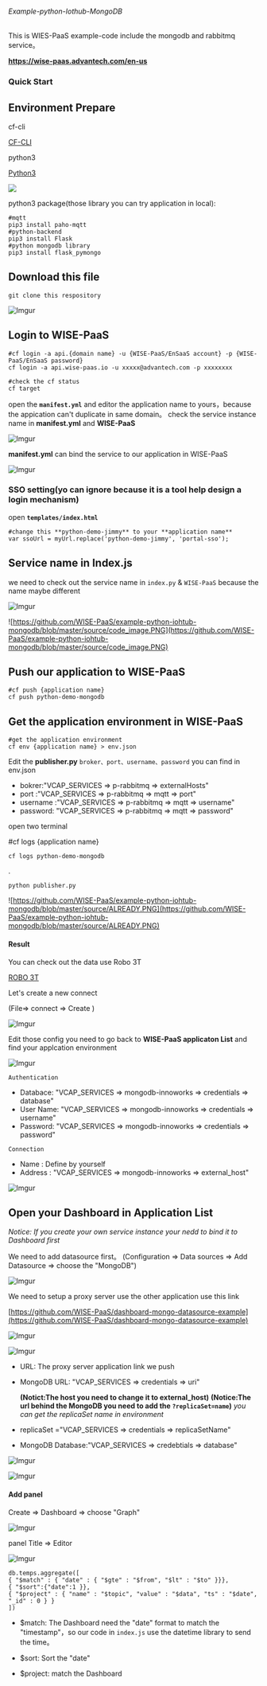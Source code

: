 ###### Example-python-Iothub-MongoDB

This is WIES-PaaS example-code include the mongodb and rabbitmq service。

**https://wise-paas.advantech.com/en-us**

### Quick Start

## Environment Prepare

cf-cli

[CF-CLI](https://docs.cloudfoundry.org/cf-cli/install-go-cli.html?source=post_page---------------------------)

python3

[Python3](https://www.python.org/downloads/?source=post_page---------------------------)

![](https://cdn-images-1.medium.com/max/2000/1*iJwh3dROjmveF8x1rC6zag.png)

python3 package(those library you can try application in local):

    #mqtt
    pip3 install paho-mqtt
    #python-backend
    pip3 install Flask
    #python mongodb library
    pip3 install flask_pymongo

## Download this file

    git clone this respository

![Imgur](https://i.imgur.com/JNJmxFy.png)

## Login to WISE-PaaS

    #cf login -a api.{domain name} -u {WISE-PaaS/EnSaaS account} -p {WISE-PaaS/EnSaaS password}
    cf login -a api.wise-paas.io -u xxxxx@advantech.com -p xxxxxxxx

    #check the cf status
    cf target

open the **`manifest.yml`** and editor the application name to yours，because the appication can't duplicate in same domain。
check the service instance name in **manifest.yml** and **WISE-PaaS**

![Imgur](https://i.imgur.com/2A2HDzz.png)

**manifest.yml** can bind the service to our application in WISE-PaaS 

![Imgur](https://i.imgur.com/VVMcYO8.png)

### SSO setting(yo can ignore because it is a tool help design a login mechanism)

open **`templates/index.html`**

    #change this **python-demo-jimmy** to your **application name**
    var ssoUrl = myUrl.replace('python-demo-jimmy', 'portal-sso');

## Service name in Index.js

we need to check out the service name in `index.py` & `WISE-PaaS` because the name maybe different


![Imgur](https://i.imgur.com/6777rmg.png)

![https://github.com/WISE-PaaS/example-python-iohtub-mongodb/blob/master/source/code_image.PNG](https://github.com/WISE-PaaS/example-python-iohtub-mongodb/blob/master/source/code_image.PNG)

## Push our application to WISE-PaaS

    #cf push {application name}
    cf push python-demo-mongodb

## Get the application environment in WISE-PaaS

    #get the application environment
    cf env {application name} > env.json

Edit the **publisher.py** `broker、port、username、password` you can find in env.json

- bokrer:"VCAP_SERVICES => p-rabbitmq => externalHosts"
- port :"VCAP_SERVICES => p-rabbitmq => mqtt => port"
- username :"VCAP_SERVICES => p-rabbitmq => mqtt => username"
- password: "VCAP_SERVICES => p-rabbitmq => mqtt => password"

open two terminal

#cf logs {application name}

    cf logs python-demo-mongodb

.

    python publisher.py

![https://github.com/WISE-PaaS/example-python-iohtub-mongodb/blob/master/source/ALREADY.PNG](https://github.com/WISE-PaaS/example-python-iohtub-mongodb/blob/master/source/ALREADY.PNG)

#### Result

You can check out the data use Robo 3T

[ROBO 3T](https://robomongo.org/download)

Let's create a new connect

(File=> connect => Create )

![Imgur](https://i.imgur.com/HDJPVOT.png)

Edit those config you need to go back to **WISE-PaaS applicaton List** and find your applcation environment

![Imgur](https://i.imgur.com/PHxUFrr.png)

`Authentication`

- Databace: "VCAP_SERVICES => mongodb-innoworks => credentials => database"
- User Name: "VCAP_SERVICES => mongodb-innoworks => credentials => username"
- Password: "VCAP_SERVICES => mongodb-innoworks => credentials => password"

`Connection`

- Name : Define by yourself
- Address : "VCAP_SERVICES => mongodb-innoworks => external_host"

![Imgur](https://i.imgur.com/XsKH6xG.png)

## Open your Dashboard in Application List

_Notice: If you create your own service instance your nedd to bind it to Dashboard first_

We need to add datasource first。
(Configuration => Data sources => Add Datasource => choose the "MongoDB")

![Imgur](https://i.imgur.com/L0xB7S5.png)

We need to setup a proxy server use the other application use this link

[https://github.com/WISE-PaaS/dashboard-mongo-datasource-example](https://github.com/WISE-PaaS/dashboard-mongo-datasource-example)

![Imgur](https://i.imgur.com/h7LGX6T.png)

![Imgur](https://i.imgur.com/vLvw0AO.png)

- URL: The proxy server application link we push
- MongoDB URL: "VCAP_SERVICES => credentials => uri"

  **(Notict:The host you need to change it to external_host)**
  **(Notice:The url behind the MongoDB you need to add the `?replicaSet=name`)**
  _you can get the replicaSet name in environment_

- replicaSet ="VCAP_SERVICES => credentials => replicaSetName"

- MongoDB Database:"VCAP_SERVICES => credebtials => database"

![Imgur](https://i.imgur.com/6uljbeJ.png)

![Imgur](https://i.imgur.com/vfdAjpe.png)

#### Add panel

Create => Dashboard => choose "Graph"

![Imgur](https://i.imgur.com/MYHUkyz.png)

panel Title => Editor

![Imgur](https://i.imgur.com/aTkKw5t.png)

    db.temps.aggregate([
    { "$match" : { "date" : { "$gte" : "$from", "$lt" : "$to" }}},
    { "$sort":{"date":1 }},
    { "$project" : { "name" : "$topic", "value" : "$data", "ts" : "$date", "_id" : 0 } }
    ])

- \$match: The Dashboard need the "date" format to match the "timestamp"，so our code in `index.js` use the datetime library to send the time。

- \$sort: Sort the "date"

- \$project: match the Dashboard
